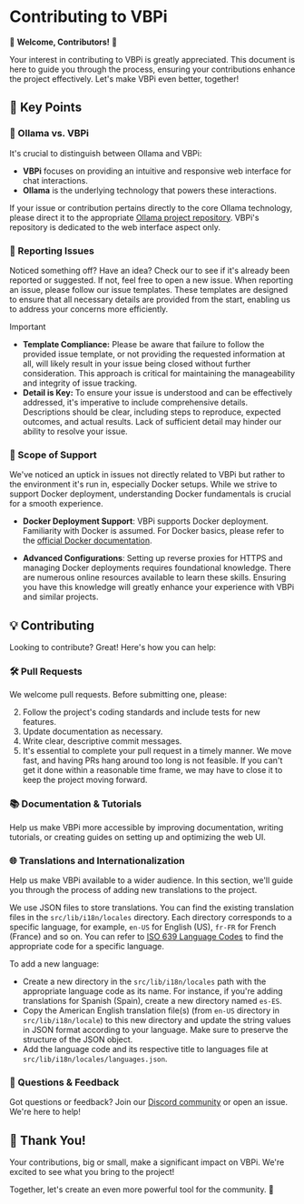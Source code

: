 # Contributing to VBPi

🚀 **Welcome, Contributors!** 🚀

Your interest in contributing to VBPi is greatly appreciated. This document is here to guide you through the process, ensuring your contributions enhance the project effectively. Let's make VBPi even better, together!

## 📌 Key Points

### 🦙 Ollama vs. VBPi

It's crucial to distinguish between Ollama and VBPi:

- **VBPi** focuses on providing an intuitive and responsive web interface for chat interactions.
- **Ollama** is the underlying technology that powers these interactions.

If your issue or contribution pertains directly to the core Ollama technology, please direct it to the appropriate [Ollama project repository](https://ollama.com/). VBPi's repository is dedicated to the web interface aspect only.

### 🚨 Reporting Issues

Noticed something off? Have an idea? Check our  to see if it's already been reported or suggested. If not, feel free to open a new issue. When reporting an issue, please follow our issue templates. These templates are designed to ensure that all necessary details are provided from the start, enabling us to address your concerns more efficiently.

> [!IMPORTANT]
>
> - **Template Compliance:** Please be aware that failure to follow the provided issue template, or not providing the requested information at all, will likely result in your issue being closed without further consideration. This approach is critical for maintaining the manageability and integrity of issue tracking.
> - **Detail is Key:** To ensure your issue is understood and can be effectively addressed, it's imperative to include comprehensive details. Descriptions should be clear, including steps to reproduce, expected outcomes, and actual results. Lack of sufficient detail may hinder our ability to resolve your issue.

### 🧭 Scope of Support

We've noticed an uptick in issues not directly related to VBPi but rather to the environment it's run in, especially Docker setups. While we strive to support Docker deployment, understanding Docker fundamentals is crucial for a smooth experience.

- **Docker Deployment Support**: VBPi supports Docker deployment. Familiarity with Docker is assumed. For Docker basics, please refer to the [official Docker documentation](https://docs.docker.com/get-started/overview/).

- **Advanced Configurations**: Setting up reverse proxies for HTTPS and managing Docker deployments requires foundational knowledge. There are numerous online resources available to learn these skills. Ensuring you have this knowledge will greatly enhance your experience with VBPi and similar projects.

## 💡 Contributing

Looking to contribute? Great! Here's how you can help:

### 🛠 Pull Requests

We welcome pull requests. Before submitting one, please:

2. Follow the project's coding standards and include tests for new features.
3. Update documentation as necessary.
4. Write clear, descriptive commit messages.
5. It's essential to complete your pull request in a timely manner. We move fast, and having PRs hang around too long is not feasible. If you can't get it done within a reasonable time frame, we may have to close it to keep the project moving forward.

### 📚 Documentation & Tutorials

Help us make VBPi more accessible by improving documentation, writing tutorials, or creating guides on setting up and optimizing the web UI.

### 🌐 Translations and Internationalization

Help us make VBPi available to a wider audience. In this section, we'll guide you through the process of adding new translations to the project.

We use JSON files to store translations. You can find the existing translation files in the `src/lib/i18n/locales` directory. Each directory corresponds to a specific language, for example, `en-US` for English (US), `fr-FR` for French (France) and so on. You can refer to [ISO 639 Language Codes](http://www.lingoes.net/en/translator/langcode.htm) to find the appropriate code for a specific language.

To add a new language:

- Create a new directory in the `src/lib/i18n/locales` path with the appropriate language code as its name. For instance, if you're adding translations for Spanish (Spain), create a new directory named `es-ES`.
- Copy the American English translation file(s) (from `en-US` directory in `src/lib/i18n/locale`) to this new directory and update the string values in JSON format according to your language. Make sure to preserve the structure of the JSON object.
- Add the language code and its respective title to languages file at `src/lib/i18n/locales/languages.json`.

### 🤔 Questions & Feedback

Got questions or feedback? Join our [Discord community](https://discord.gg/5rJgQTnV4s) or open an issue. We're here to help!

## 🙏 Thank You!

Your contributions, big or small, make a significant impact on VBPi. We're excited to see what you bring to the project!

Together, let's create an even more powerful tool for the community. 🌟
